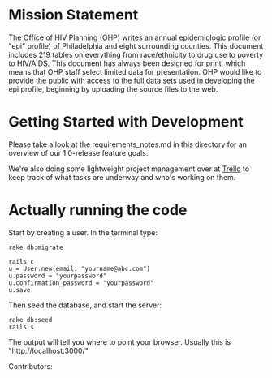 Mission Statement
=============
The Office of HIV Planning (OHP) writes an annual epidemiologic profile (or "epi" profile) of Philadelphia and eight surrounding counties.  This document includes 219 tables on everything from race/ethnicity to drug use to poverty to HIV/AIDS.  This document has always been designed for print, which means that OHP staff select limited data for presentation.  OHP would like to provide the public with access to the full data sets used in developing the epi profile, beginning by uploading the source files to the web.

Getting Started with Development
======

Please take a look at the requirements_notes.md in this directory for an overview of our 1.0-release feature goals.

We're also doing some lightweight project management over at [Trello](https://trello.com/b/3MAHwl26/project-management) to keep track of what tasks are underway and who's working on them.


Actually running the code
=======

Start by creating a user. In the terminal type:

```
rake db:migrate

rails c
u = User.new(email: "yourname@abc.com")
u.password = "yourpassword"
u.confirmation_password = "yourpassword"
u.save
```

Then seed the database, and start the server:

```
rake db:seed
rails s
```

The output will tell you where to point your browser. Usually this is "http://localhost:3000/"

Contributors:
